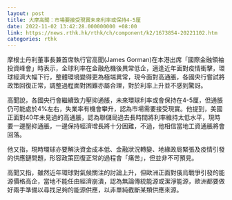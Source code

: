 ```yaml
---
layout: post
title: 大摩高聞：市場要接受現實未來利率或保持4-5厘
date: 2022-11-02 13:42:28.000000000 +08:00
link: https://news.rthk.hk/rthk/ch/component/k2/1673854-20221102.htm
categories: rthk
---
```


摩根士丹利董事長兼首席執行官高聞(James Gorman)在本港出席「國際金融領袖投資峰會」時表示，全球利率在金融危機後異常低企，適逢近年面對疫情衝擊，環球經濟大幅下行，整體環境變得更為極端異常，現今面對高通脹，各國央行嘗試將政策回復正常，調整過程面對困難亦屬合理，對於利率上升並不感到驚訝。

高聞說，各國央行會繼續致力壓抑通脹，未來環球利率或會保持在4-5厘，但通脹仍可能處於4%左右，失業率有機會攀升，認為市場需要接受現實。他提到，美國正面對40年未見過的高通脹，認為聯儲局過去長時間將利率維持太低水平，現時要一邊壓抑通脹，一邊保持經濟增長將十分困難，不過，他相信當地工資通脹將會回落。

他又指，現時環球亦要解決資金成本低、金融狀況轉變、地緣政局緊張及疫情引發的供應鏈問題，形容政策回復正常的過程會「痛苦」，但並非不可預見。

高聞又指，雖然近年環球對氣候關注的討論上升，但歐洲正面對俄烏戰爭引發的能源價格高企，當地不能任由經濟崩潰，認為無論傳統能源或潔淨能源，歐洲都要做好兩手準備以尋找足夠的能源供應，以非單純截斷某類供應來源。
